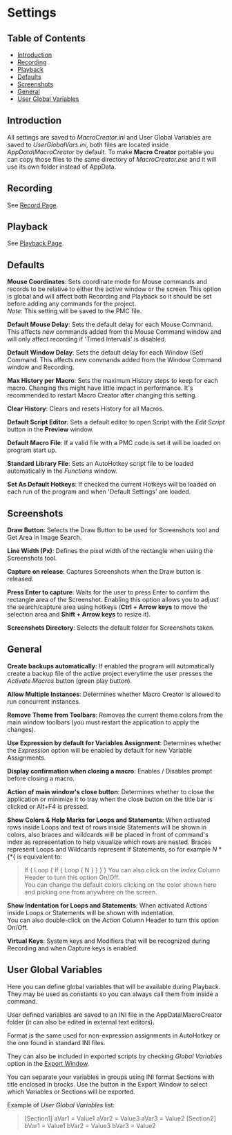 ﻿# Settings

## Table of Contents

* [Introduction](#introduction)
* [Recording](#recording)
* [Playback](#playback)
* [Defaults](#defaults)
* [Screenshots](#screenshots)
* [General](#general)
* [User Global Variables](#user-global-variables)

## Introduction

All settings are saved to *MacroCreator.ini* and User Global Variables are saved to *UserGlobalVars.ini*, both files are located inside *AppData\MacroCreator* by default. To make **Macro Creator** portable you can copy those files to the same directory of *MacroCreator.exe* and it will use its own folder instead of AppData.

## Recording

See [Record Page](p2-Record.html#recording-options).

## Playback

See [Playback Page](p3-Playback.html#playback-options).

## Defaults

**Mouse Coordinates**: Sets coordinate mode for Mouse commands and records to be relative to either the active window or the screen. This option is global and will affect both Recording and Playback so it should be set before adding any commands for the project.  
*Note*: This setting will be saved to the PMC file.

**Default Mouse Delay**: Sets the default delay for each Mouse Command. This affects new commands added from the Mouse Command window and will only affect recording if 'Timed Intervals' is disabled.

**Default Window Delay**: Sets the default delay for each Window (Set) Command. This affects new commands added from the Window Command window and Recording.

**Max History per Macro**: Sets the maximum History steps to keep for each macro. Changing this might have little impact in performance. It's recommended to restart Macro Creator after changing this setting.

**Clear History**: Clears and resets History for all Macros.

**Default Script Editor**: Sets a default editor to open Script with the *Edit Script* button in the **Preview** window.

**Default Macro File**: If a valid file with a PMC code is set it will be loaded on program start up.

**Standard Library File**: Sets an AutoHotkey script file to be loaded automatically in the *Functions* window.

**Set As Default Hotkeys**: If checked the current Hotkeys will be loaded on each run of the program and when 'Default Settings' are loaded.

## Screenshots

**Draw Button**: Selects the Draw Button to be used for Screenshots tool and Get Area in Image Search.

**Line Width (Px)**: Defines the pixel width of the rectangle when using the Screenshots tool.

**Capture on release**: Captures Screenshots when the Draw button is released.

**Press Enter to capture**: Waits for the user to press Enter to confirm the rectangle area of the Screenshot. Enabling this option allows you to adjust the search/capture area using hotkeys (**Ctrl + Arrow keys** to move the selection area and **Shift + Arrow keys** to resize it).

**Screenshots Directory**: Selects the default folder for Screenshots taken.

## General

**Create backups automatically**: If enabled the program will automatically create a backup file of the active project everytime the user presses the *Activate Macros* button (green play button).

**Allow Multiple Instances**: Determines whether Macro Creator is allowed to run concurrent instances.

**Remove Theme from Toolbars**: Removes the current theme colors from the main window toolbars (you must restart the application to apply the changes).

**Use Expression by default for Variables Assignment**: Determines whether the *Expression* option will be enabled by default for new Variable Assignments.

**Display confirmation when closing a macro**: Enables / Disables prompt before closing a macro.

**Action of main window's close button**: Determines whether to close the application or minimize it to tray when the close button on the title bar is clicked or Alt+F4 is pressed.

**Show Colors & Help Marks for Loops and Statements**: When activated rows inside Loops and text of rows inside Statements will be shown in colors, also braces and wildcards will be placed in front of command's index as representation to help visualize which rows are nested. Braces represent Loops and Wildcards represent If Statements, so for example *N* \*{\*{ is equivalent to:  
> If
> {
> 	Loop
> 	{
> 		If
> 		{
> 			Loop
> 			{
> 				N
> 			}
> 		}
> 	}
> }
You can also click on the *Index* Column Header to turn this option On/Off.  
You can change the default colors clicking on the color shown here and picking one from anywhere on the screen.  

**Show Indentation for Loops and Statements**: When activated Actions inside Loops or Statements will be shown with indentation.  
You can also double-click on the *Action* Column Header to turn this option On/Off.  

**Virtual Keys**: System keys and Modifiers that will be recognized during Recording and when Capture keys is enabled.

## User Global Variables

Here you can define global variables that will be available during Playback. They may be used as constants so you can always call them from inside a command.  

User defined variables are saved to an INI file in the AppData\MacroCreator folder (it can also be edited in external text editors).

Format is the same used for non-expression assignments in AutoHotkey or the one found in standard INI files.  

They can also be included in exported scripts by checking *Global Variables* option in the [Export Window](p5-Export.html).  

You can separate your variables in groups using INI format Sections with title enclosed in brocks. Use the button in the Export Window to select which Variables or Sections will be exported.  

Example of *User Global Variables* list:

> [Section1]
> aVar1 = Value1
> aVar2 = Value3
> aVar3 = Value2
> [Section2]
> bVar1 = Value1
> bVar2 = Value3
> bVar3 = Value2

